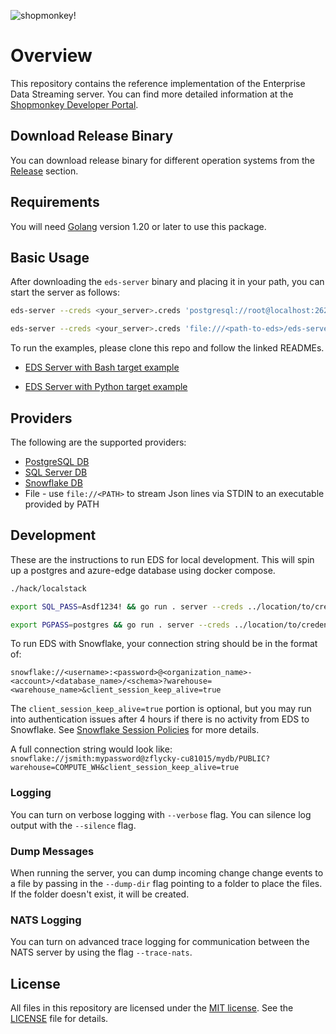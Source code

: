 <!-- markdownlint-disable-file MD024 MD025 MD041 -->

![shopmonkey!](https://www.shopmonkey.io/static/sm-light-logo-2c92d57bf5d188bb44c1b29353579e1f.svg)

# Overview

This repository contains the reference implementation of the Enterprise Data Streaming server. You can find more detailed information at the [Shopmonkey Developer Portal](https://shopmonkey.dev/eds).

## Download Release Binary

You can download release binary for different operation systems from the [Release](https://github.com/shopmonkeyus/eds-server/releases) section.

## Requirements

You will need [Golang](https://go.dev/dl/) version 1.20 or later to use this package.

## Basic Usage

After downloading the `eds-server` binary and placing it in your path, you can start the server as follows:

```bash
eds-server --creds <your_server>.creds 'postgresql://root@localhost:26257/test?sslmode=disable'
```

```bash
eds-server --creds <your_server>.creds 'file:///<path-to-eds>/eds-server/echo.sh' --verbose
```

To run the examples, please clone this repo and follow the linked READMEs.

- [EDS Server with Bash target example](./examples/bash/README.md)

- [EDS Server with Python target example](./examples/python/README.md)

## Providers

The following are the supported providers:

- [PostgreSQL DB](https://www.postgresql.org/)
- [SQL Server DB](https://www.microsoft.com/en-us/sql-server)
- [Snowflake DB](https://www.snowflake.com/)
- File - use `file://<PATH>` to stream Json lines via STDIN to an executable provided by PATH

## Development

These are the instructions to run EDS for local development. This will spin up a postgres and azure-edge database using docker compose.

```bash
./hack/localstack

export SQL_PASS=Asdf1234! && go run . server --creds ../location/to/credential-file "sqlserver://sa:$SQL_PASS@localhost:1433?database=shopmonkey"

export PGPASS=postgres && go run . server --creds ../location/to/credential-file "postgresql://postgres:$PGPASS@localhost:5432/shopmonkey?sslmode=disable"

```

To run EDS with Snowflake, your connection string should be in the format of:

`snowflake://<username>:<password>@<organization_name>-<account>/<database_name>/<schema>?warehouse=<warehouse_name>&client_session_keep_alive=true`

The `client_session_keep_alive=true` portion is optional, but you may run into authentication issues after 4 hours if there is no activity from EDS to Snowflake. See [Snowflake Session Policies](https://docs.snowflake.com/en/user-guide/session-policies) for more details.

A full connection string would look like: `snowflake://jsmith:mypassword@zflycky-cu81015/mydb/PUBLIC?warehouse=COMPUTE_WH&client_session_keep_alive=true`

### Logging

You can turn on verbose logging with `--verbose` flag.
You can silence log output with the `--silence` flag.

### Dump Messages

When running the server, you can dump incoming change change events to a file by passing in the `--dump-dir` flag pointing to a folder to place the files. If the folder doesn't exist, it will be created.

### NATS Logging

You can turn on advanced trace logging for communication between the NATS server by using the flag `--trace-nats`.

## License

All files in this repository are licensed under the [MIT license](https://opensource.org/licenses/MIT). See the [LICENSE](./LICENSE) file for details.
